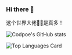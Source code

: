 ### Hi there 👋

这个世界大佬🧍‍♂️是真多！

![Codpoe's GitHub stats](https://github-readme-stats.vercel.app/api?username=Leoragelove&theme=vue&show_icons=true&hide_title=true&&count_private=true)

![Top Languages Card](https://github-readme-stats.vercel.app/api/top-langs/?username=shinokada&layout=compact)
<!--
**Leoragelove/Leoragelove** is a ✨ _special_ ✨ repository because its `README.md` (this file) appears on your GitHub profile.

Here are some ideas to get you started:

- 🔭 I’m currently working on ...
- 🌱 I’m currently learning ...
- 👯 I’m looking to collaborate on ...
- 🤔 I’m looking for help with ...
- 💬 Ask me about ...
- 📫 How to reach me: ...
- 😄 Pronouns: ...
- ⚡ Fun fact: ...
-->
